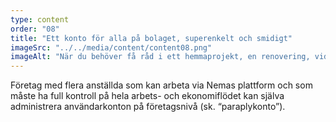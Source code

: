 ```yaml
---
type: content
order: "08"
title: "Ett konto för alla på bolaget, superenkelt och smidigt"
imageSrc: "../../media/content/content08.png"
imageAlt: "När du behöver få råd i ett hemmaprojekt, en renovering, vid montering, fix eller t.ex. målning."
---
```


Företag med flera anställda som kan arbeta via Nemas plattform och som måste ha full kontroll på hela arbets- och ekonomiflödet kan själva administrera användarkonton på företagsnivå (sk. “paraplykonto”).
